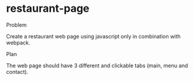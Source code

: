 # restaurant-page

Problem

Create a restaurant web page using javascript only in combination with webpack.

Plan

The web page should have 3 different and clickable tabs (main, menu and contact).
